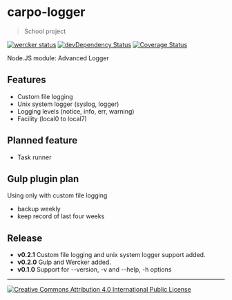 carpo-logger
============
> School project

[![wercker status](https://app.wercker.com/status/634866230fc176768624a0f3c656f435/m "wercker status")](https://app.wercker.com/project/bykey/634866230fc176768624a0f3c656f435)
[![devDependency Status](https://david-dm.org/markoham/carpo-logger/dev-status.svg)](https://david-dm.org/markoham/carpo-logger#info=devDependencies)
[![Coverage Status](https://coveralls.io/repos/Markoham/carpo-logger/badge.png)](https://coveralls.io/r/Markoham/carpo-logger)

Node.JS module: Advanced Logger

Features
--------
* Custom file logging
* Unix system logger (syslog, logger)
* Logging levels (notice, info, err, warning)
* Facility (local0 to local7)

Planned feature
---------------
* Task runner

Gulp plugin plan
----------------
Using only with custom file logging
* backup weekly
* keep record of last four weeks

Release
-------
* **v0.2.1** Custom file logging and unix system logger support added.
* **v0.2.0** Gulp and Wercker added.
* **v0.1.0** Support for --version, -v and --help, -h options

- - -

[![Creative Commons Attribution 4.0 International Public License](https://i.creativecommons.org/l/by/4.0/88x31.png "Creative Commons Attribution 4.0 International Public License")](http://creativecommons.org/licenses/by/4.0/)
